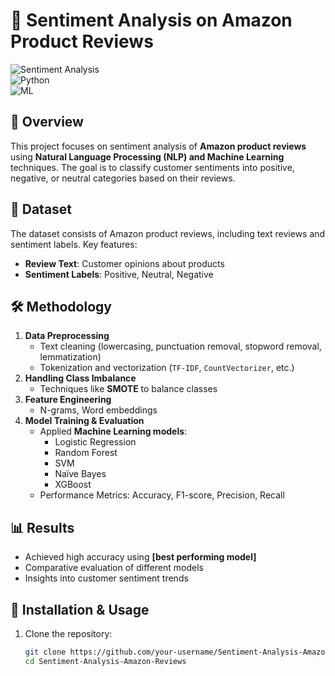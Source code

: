 # 📌 Sentiment Analysis on Amazon Product Reviews

![Sentiment Analysis](https://img.shields.io/badge/NLP-Sentiment%20Analysis-blue)  
![Python](https://img.shields.io/badge/Python-3.x-blue.svg)  
![ML](https://img.shields.io/badge/Machine%20Learning-NLP-green)

## 📖 Overview  
This project focuses on sentiment analysis of **Amazon product reviews** using **Natural Language Processing (NLP) and Machine Learning** techniques. The goal is to classify customer sentiments into positive, negative, or neutral categories based on their reviews.

## 📂 Dataset  
The dataset consists of Amazon product reviews, including text reviews and sentiment labels. Key features:  
- **Review Text**: Customer opinions about products  
- **Sentiment Labels**: Positive, Neutral, Negative  

## 🛠️ Methodology  
1. **Data Preprocessing**  
   - Text cleaning (lowercasing, punctuation removal, stopword removal, lemmatization)  
   - Tokenization and vectorization (`TF-IDF`, `CountVectorizer`, etc.)  
2. **Handling Class Imbalance**  
   - Techniques like **SMOTE** to balance classes  
3. **Feature Engineering**  
   - N-grams, Word embeddings  
4. **Model Training & Evaluation**  
   - Applied **Machine Learning models**:  
     - Logistic Regression  
     - Random Forest  
     - SVM  
     - Naïve Bayes  
     - XGBoost  
   - Performance Metrics: Accuracy, F1-score, Precision, Recall  

## 📊 Results  
- Achieved high accuracy using **[best performing model]**  
- Comparative evaluation of different models  
- Insights into customer sentiment trends  

## 🚀 Installation & Usage  
1. Clone the repository:  
   ```bash
   git clone https://github.com/your-username/Sentiment-Analysis-Amazon-Reviews.git
   cd Sentiment-Analysis-Amazon-Reviews
